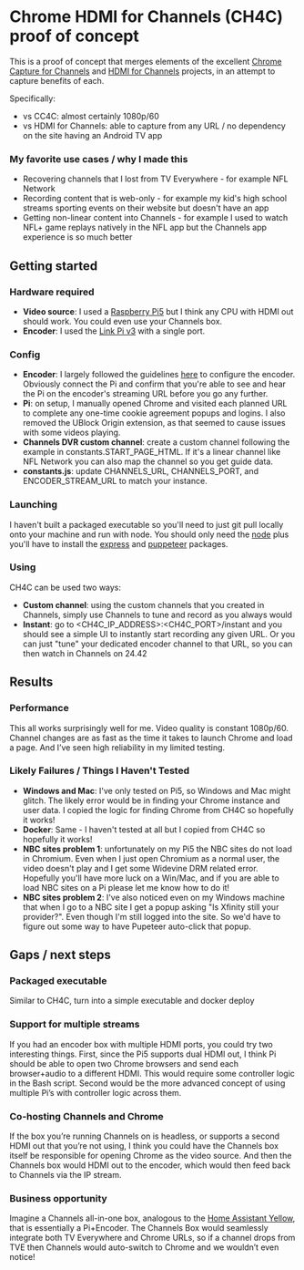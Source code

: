 # Chrome HDMI for Channels (CH4C) proof of concept

This is a proof of concept that merges elements of the excellent [Chrome Capture for Channels](https://github.com/fancybits/chrome-capture-for-channels) and [HDMI for Channels](https://github.com/tmm1/androidhdmi-for-channels) projects, in an attempt to capture benefits of each.

Specifically:
* vs CC4C: almost certainly 1080p/60
* vs HDMI for Channels: able to capture from any URL / no dependency on the site having an Android TV app

### My favorite use cases / why I made this
* Recovering channels that I lost from TV Everywhere - for example NFL Network
* Recording content that is web-only - for example my kid's high school streams sporting events on their website but doesn't have an app
* Getting non-linear content into Channels - for example I used to watch NFL+ game replays natively in the NFL app but the Channels app experience is so much better

## Getting started

### Hardware required
* **Video source**: I used a [Raspberry Pi5](https://www.raspberrypi.com/products/raspberry-pi-5/) but I think any CPU with HDMI out should work. You could even use your Channels box.
* **Encoder**: I used the [Link Pi v3](https://a.co/d/76zJF9U) with a single port.

### Config
* **Encoder**: I largely followed the guidelines [here](https://community.getchannels.com/t/linkpi-encoder-family/38860/4) to configure the encoder. Obviously connect the Pi and confirm that you're able to see and hear the Pi on the encoder's streaming URL before you go any further.
* **Pi**: on setup, I manually opened Chrome and visited each planned URL to complete any one-time cookie agreement popups and logins. I also removed the UBlock Origin extension, as that seemed to cause issues with some videos playing.
* **Channels DVR custom channel**: create a custom channel following the example in constants.START_PAGE_HTML. If it's a linear channel like NFL Network you can also map the channel so you get guide data.
* **constants.js**: update CHANNELS_URL, CHANNELS_PORT, and ENCODER_STREAM_URL to match your instance.

### Launching
I haven't built a packaged executable so you'll need to just git pull locally onto your machine and run with node. You should only need the [node](https://nodejs.org/en/learn/getting-started/how-to-install-nodejs) plus you'll have to install the [express](https://expressjs.com/en/starter/installing.html) and [puppeteer](https://pptr.dev/guides/installation) packages.

### Using
CH4C can be used two ways:
* **Custom channel**: using the custom channels that you created in Channels, simply use Channels to tune and record as you always would
* **Instant**: go to <CH4C_IP_ADDRESS>:<CH4C_PORT>/instant and you should see a simple UI to instantly start recording any given URL. Or you can just "tune" your dedicated encoder channel to that URL, so you can then watch in Channels on 24.42

## Results

### Performance
This all works surprisingly well for me. Video quality is constant 1080p/60. Channel changes are as fast as the time it takes to launch Chrome and load a page. And I’ve seen high reliability in my limited testing.

### Likely Failures / Things I Haven't Tested
* **Windows and Mac**: I've only tested on Pi5, so Windows and Mac might glitch. The likely error would be in finding your Chrome instance and user data. I copied the logic for finding Chrome from CH4C so hopefully it works!
* **Docker**: Same - I haven't tested at all but I copied from CH4C so hopefully it works!
* **NBC sites problem 1**: unfortunately on my Pi5 the NBC sites do not load in Chromium. Even when I just open Chromium as a normal user, the video doesn't play and I get some Widevine DRM related error. Hopefully you'll have more luck on a Win/Mac, and if you are able to load NBC sites on a Pi please let me know how to do it!
* **NBC sites problem 2**: I've also noticed even on my Windows machine that when I go to a NBC site I get a popup asking "Is Xfinity still your provider?". Even though I'm still logged into the site. So we'd have to figure out some way to have Pupeteer auto-click that popup.

## Gaps / next steps
### Packaged executable
Similar to CH4C, turn into a simple executable and docker deploy
### Support for multiple streams
If you had an encoder box with multiple HDMI ports, you could try two interesting things. First, since the Pi5 supports dual HDMI out, I think Pi should be able to open two Chrome browsers and send each browser+audio to a different HDMI. This would require some controller logic in the Bash script. Second would be the more advanced concept of using multiple Pi’s with controller logic across them.
### Co-hosting Channels and Chrome
If the box you’re running Channels on is headless, or supports a second HDMI out that you’re not using, I think you could have the Channels box itself be responsible for opening Chrome as the video source. And then the Channels box would HDMI out to the encoder, which would then feed back to Channels via the IP stream.
### Business opportunity
Imagine a Channels all-in-one box, analogous to the [Home Assistant Yellow](https://www.home-assistant.io/yellow/), that is essentially a Pi+Encoder. The Channels Box would seamlessly integrate both TV Everywhere and Chrome URLs, so if a channel drops from TVE then Channels would auto-switch to Chrome and we wouldn’t even notice!